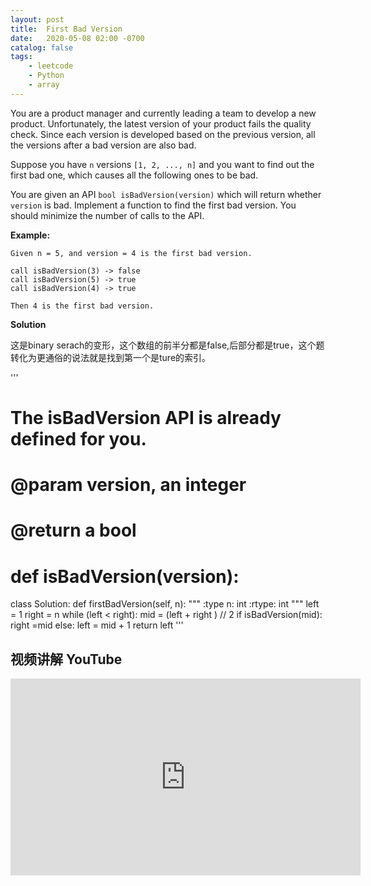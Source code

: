 ```yaml
---
layout: post
title:  First Bad Version
date:   2020-05-08 02:00 -0700
catalog: false
tags:
    - leetcode
    - Python
    - array
---
```


You are a product manager and currently leading a team to develop a new product. Unfortunately, the latest version of your product fails the quality check. Since each version is developed based on the previous version, all the versions after a bad version are also bad.

Suppose you have `n` versions `[1, 2, ..., n]` and you want to find out the first bad one, which causes all the following ones to be bad.

You are given an API `bool isBadVersion(version)` which will return whether `version` is bad. Implement a function to find the first bad version. You should minimize the number of calls to the API.

**Example:**

```
Given n = 5, and version = 4 is the first bad version.

call isBadVersion(3) -> false
call isBadVersion(5) -> true
call isBadVersion(4) -> true

Then 4 is the first bad version. 
```

**Solution**

这是binary serach的变形，这个数组的前半分都是false,后部分都是true，这个题转化为更通俗的说法就是找到第一个是ture的索引。

'''
# The isBadVersion API is already defined for you.
# @param version, an integer
# @return a bool
# def isBadVersion(version):

class Solution:
    def firstBadVersion(self, n):
        """
        :type n: int
        :rtype: int
        """
        left = 1
        right = n
        while (left < right):
            mid = (left + right ) // 2
            if isBadVersion(mid):
                right =mid 
            else:
                left = mid + 1
        return left
'''

## 视频讲解 YouTube

<iframe width="560" height="315" src="https://www.youtube.com/embed/mKRS6H0tDqo" frameborder="0" allow="accelerometer; autoplay; encrypted-media; gyroscope; picture-in-picture" allowfullscreen></iframe>